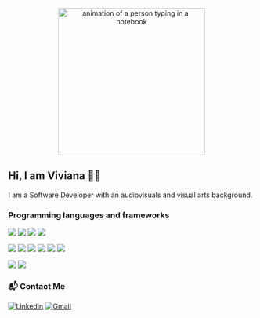 <div id="header" align="center">

  <img src='https://i.postimg.cc/fy3cJ2KN/viviv-bkgrn.gif' width="300" alt='animation of a person typing in a notebook'/>
  
</div>

## Hi, I am Viviana 👋🏽 
I am a Software Developer with an audiovisuals and visual arts background. 
 

### Programming languages and frameworks
<p>
  <img src="https://img.shields.io/badge/HTML5-E34F26?style=for-the-badge&logo=html5&logoColor=white" />
  <img src="https://img.shields.io/badge/CSS3-1572B6?style=for-the-badge&logo=css3&logoColor=white" />
  <img src="https://img.shields.io/badge/JavaScript-323330?style=for-the-badge&logo=javascript&logoColor=F7DF1E" />
  <img src="https://img.shields.io/badge/SASS-ff69b4?style=for-the-badge&logo=sass&logoColor=white" />
</p>
<p>
  <img src="https://img.shields.io/badge/React-20232A?style=for-the-badge&logo=react&logoColor=61DAFB" />
  <img src="https://img.shields.io/badge/mui-blue?style=for-the-badge&logo=mui&logoColor=white" />
  <img src="https://img.shields.io/badge/Vue.js-35495E?style=for-the-badge&logo=vuedotjs&logoColor=4FC08D" />
  <img src="https://img.shields.io/badge/Jest-brigthengreen?style=for-the-badge&logo=jest&logoColor=white" />
  <img src="https://img.shields.io/badge/Node.js-339933?style=for-the-badge&logo=nodedotjs&logoColor=white" />
  <img src="https://img.shields.io/badge/Express.js-lightgrey?style=for-the-badge&logo=express&logoColor=white" />
 </p>
<p>
  <img src="https://img.shields.io/badge/MongoDB-4EA94B?style=for-the-badge&logo=mongodb&logoColor=white" />
  <img src="https://img.shields.io/badge/MySQL-00000F?style=for-the-badge&logo=mysql&logoColor=white" />
</p>



### 📬 Contact Me

[<img alt="Linkedin" src="https://img.shields.io/badge/Linkedin-0078D4?&style=for-the-badge&logo=Linkedin&logoColor=white" />](https://www.linkedin.com/in/viviana-yanez/) [<img alt="Gmail" src="https://img.shields.io/badge/Gmail-red?&style=for-the-badge&logo=Gmail&logoColor=white" />](https://mailto:viviviyanez@gmail.com) 


<!--
**vivitt/vivitt** is a ✨ _special_ ✨ repository because its `README.md` (this file) appears on your GitHub profile.
